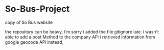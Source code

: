 # So-Bus-Project
copy of So Bus website

the repository can be heavy, i'm sorry i added the file gitignore late.
i wasn't able to add a post Method to the company API i retrieved information from google geocode API instead, 

